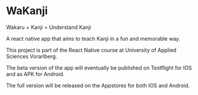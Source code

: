 # WaKanji
Wakaru + Kanji = Understand Kanji

A react native app that aims to teach Kanji in a fun and memorable way.

This project is part of the React Native course at University of Applied Sciences Vorarlberg.

The beta version of the app will eventually be published on Testflight for IOS and as APK for Android.

The full version will be released on the Appstores for both IOS and Android.
